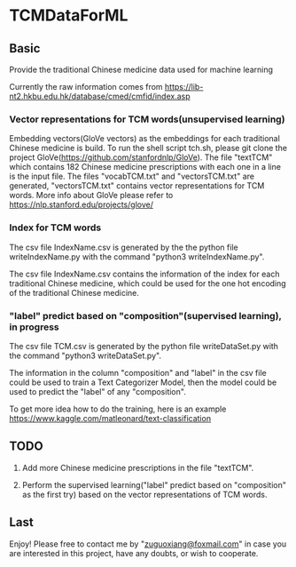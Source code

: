 # TCMDataForML

## Basic

Provide the traditional Chinese medicine data used for machine learning

Currently the raw information comes from https://lib-nt2.hkbu.edu.hk/database/cmed/cmfid/index.asp

### Vector representations for TCM words(unsupervised learning)

Embedding vectors(GloVe vectors) as the embeddings for each traditional Chinese medicine is build. To run the shell script tch.sh, please git clone the project GloVe(https://github.com/stanfordnlp/GloVe). The file "textTCM" which contains 182 Chinese medicine prescriptions with each one in a line is the input file. The files "vocabTCM.txt" and "vectorsTCM.txt" are generated, "vectorsTCM.txt" contains vector representations for TCM words. More info about GloVe please refer to https://nlp.stanford.edu/projects/glove/

### Index for TCM words

The csv file IndexName.csv is generated by the the python file writeIndexName.py with the command "python3 writeIndexName.py".
 
The csv file IndexName.csv contains the information of the index for each traditional Chinese medicine, which could be used for the one hot encoding of the traditional Chinese medicine.

### "label" predict based on "composition"(supervised learning), in progress

The csv file TCM.csv is generated by the python file writeDataSet.py with the command "python3 writeDataSet.py".

The information in the column "composition" and "label" in the csv file could be used to train a Text Categorizer Model,
then the model could be used to predict the "label" of any "composition".

To get more idea how to do the training, here is an example https://www.kaggle.com/matleonard/text-classification

## TODO
1. Add more Chinese medicine prescriptions in the file "textTCM".

2. Perform the supervised learning("label" predict based on "composition" as the first try) based on the vector representations of TCM words.

## Last
Enjoy!  Please free to contact me by "zuguoxiang@foxmail.com" in case you are interested in this project, have any doubts, or wish to cooperate.


